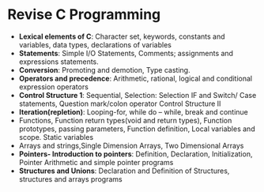 # Revise C Programming

- **Lexical elements of C**: Character set, keywords, constants and variables, data types, declarations of variables
- **Statements**: Simple I/O Statements, Comments; assignments and expressions statements.
- **Conversion**: Promoting and demotion, Type casting.
- **Operators and precedence**:  Arithmetic, rational, logical and conditional expression operators
- **Control Structure 1**: Sequential, Selection: Selection IF and Switch/ Case statements, Question mark/colon operator
Control Structure II 
- **Iteration(repletion)**: Looping-for, while do – while, break and continue
- Functions, Function return types(void and return types), Function prototypes, passing parameters, Function definition, Local variables and scope. Static variables
- Arrays and strings,Single Dimension Arrays, Two Dimensional Arrays
- **Pointers- Introduction to pointers**: Definition, Declaration, Initialization, Pointer Arithmetic and simple pointer programs
- **Structures and Unions**: Declaration and Definition of Structures, structures and arrays programs